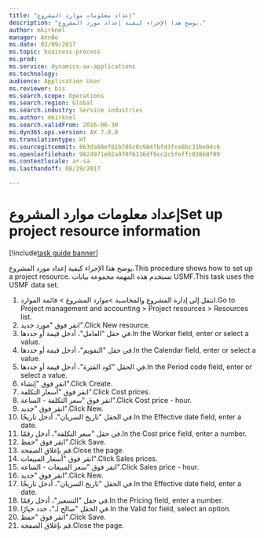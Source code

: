```yaml
--- 
title: "إعداد معلومات موارد المشروع"
description: "يوضح هذا الإجراء كيفية إعداد مورد المشروع."
author: mkirknel
manager: AnnBe
ms.date: 02/09/2017
ms.topic: business-process
ms.prod: 
ms.service: dynamics-ax-applications
ms.technology: 
audience: Application User
ms.reviewer: bis
ms.search.scope: Operations
ms.search.region: Global
ms.search.industry: Service industries
ms.author: mkirknel
ms.search.validFrom: 2016-06-30
ms.dyn365.ops.version: AX 7.0.0
ms.translationtype: HT
ms.sourcegitcommit: 663da58ef01b705c0c984fbfd3fce8bc31be04c6
ms.openlocfilehash: 9824971eb2a970f6136df9cc2c5feffc038b8f09
ms.contentlocale: ar-sa
ms.lasthandoff: 08/29/2017

---
```

# <a name="set-up-project-resource-information"></a><span data-ttu-id="0fb43-103">إعداد معلومات موارد المشروع</span><span class="sxs-lookup"><span data-stu-id="0fb43-103">Set up project resource information</span></span>

[!include[task guide banner](../../includes/task-guide-banner.md)]

<span data-ttu-id="0fb43-104">يوضح هذا الإجراء كيفية إعداد مورد المشروع.</span><span class="sxs-lookup"><span data-stu-id="0fb43-104">This procedure shows how to set up a project resource.</span></span> <span data-ttu-id="0fb43-105">تستخدم هذه المهمة مجموعة بيانات USMF.</span><span class="sxs-lookup"><span data-stu-id="0fb43-105">This task uses the USMF data set.</span></span>

1. <span data-ttu-id="0fb43-106">انتقل إلى إدارة المشروع والمحاسبة >موارد المشروع > قائمة الموارد.</span><span class="sxs-lookup"><span data-stu-id="0fb43-106">Go to Project management and accounting > Project resources > Resources list.</span></span>
2. <span data-ttu-id="0fb43-107">انقر فوق "مورد جديد".</span><span class="sxs-lookup"><span data-stu-id="0fb43-107">Click New resource.</span></span>
3. <span data-ttu-id="0fb43-108">في حقل "العامل"، أدخل قيمة أو حددها.</span><span class="sxs-lookup"><span data-stu-id="0fb43-108">In the Worker field, enter or select a value.</span></span>
4. <span data-ttu-id="0fb43-109">في حقل "التقويم"، أدخل قيمة أو حددها.</span><span class="sxs-lookup"><span data-stu-id="0fb43-109">In the Calendar field, enter or select a value.</span></span>
5. <span data-ttu-id="0fb43-110">في الحقل "كود الفترة‬"، أدخل قيمة أو حددها.</span><span class="sxs-lookup"><span data-stu-id="0fb43-110">In the Period code field, enter or select a value.</span></span>
6. <span data-ttu-id="0fb43-111">انقر فوق "إنشاء".</span><span class="sxs-lookup"><span data-stu-id="0fb43-111">Click Create.</span></span>
7. <span data-ttu-id="0fb43-112">انقر فوق "أسعار التكلفة".</span><span class="sxs-lookup"><span data-stu-id="0fb43-112">Click Cost prices.</span></span>
8. <span data-ttu-id="0fb43-113">انقر فوق "سعر التكلفة - الساعة".</span><span class="sxs-lookup"><span data-stu-id="0fb43-113">Click Cost price - hour.</span></span>
9. <span data-ttu-id="0fb43-114">انقر فوق "جديد".</span><span class="sxs-lookup"><span data-stu-id="0fb43-114">Click New.</span></span>
10. <span data-ttu-id="0fb43-115">في الحقل "تاريخ السريان"، أدخل تاريخًا.</span><span class="sxs-lookup"><span data-stu-id="0fb43-115">In the Effective date field, enter a date.</span></span>
11. <span data-ttu-id="0fb43-116">في حقل "سعر التكلفة"، أدخل رقمًا.</span><span class="sxs-lookup"><span data-stu-id="0fb43-116">In the Cost price field, enter a number.</span></span>
12. <span data-ttu-id="0fb43-117">انقر فوق "حفظ".</span><span class="sxs-lookup"><span data-stu-id="0fb43-117">Click Save.</span></span>
13. <span data-ttu-id="0fb43-118">قم بإغلاق الصفحة.</span><span class="sxs-lookup"><span data-stu-id="0fb43-118">Close the page.</span></span>
14. <span data-ttu-id="0fb43-119">انقر فوق "أسعار المبيعات".</span><span class="sxs-lookup"><span data-stu-id="0fb43-119">Click Sales prices.</span></span>
15. <span data-ttu-id="0fb43-120">انقر فوق "سعر المبيعات - الساعة".</span><span class="sxs-lookup"><span data-stu-id="0fb43-120">Click Sales price - hour.</span></span>
16. <span data-ttu-id="0fb43-121">انقر فوق "جديد".</span><span class="sxs-lookup"><span data-stu-id="0fb43-121">Click New.</span></span>
17. <span data-ttu-id="0fb43-122">في الحقل "تاريخ السريان"، أدخل تاريخًا.</span><span class="sxs-lookup"><span data-stu-id="0fb43-122">In the Effective date field, enter a date.</span></span>
18. <span data-ttu-id="0fb43-123">في حقل "التسعير‬"، أدخل رقمًا.</span><span class="sxs-lookup"><span data-stu-id="0fb43-123">In the Pricing field, enter a number.</span></span>
19. <span data-ttu-id="0fb43-124">في الحقل "صالح لـ"، حدد خيارًا.</span><span class="sxs-lookup"><span data-stu-id="0fb43-124">In the Valid for field, select an option.</span></span>
20. <span data-ttu-id="0fb43-125">انقر فوق "حفظ".</span><span class="sxs-lookup"><span data-stu-id="0fb43-125">Click Save.</span></span>
21. <span data-ttu-id="0fb43-126">قم بإغلاق الصفحة.</span><span class="sxs-lookup"><span data-stu-id="0fb43-126">Close the page.</span></span>


